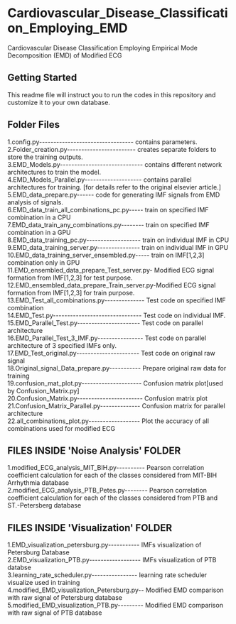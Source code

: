 # Cardiovascular_Disease_Classification_Employing_EMD
Cardiovascular Disease Classification Employing Empirical Mode Decomposition (EMD) of Modified ECG

## Getting Started
This readme file will instruct you to run the codes in this repository and customize it to your own database.

## Folder Files
1.config.py--------------------------------- contains parameters.<br />
2.Folder_creation.py------------------------ creates separate folders to store the training outputs.<br />
3.EMD_Models.py----------------------------- contains different network architectures to train the model.<br />
4.EMD_Models_Parallel.py-------------------- contains parallel architectures for training. [for details refer to the original elsevier article.]<br />
5.EMD_data_prepare.py------ code for generating IMF signals from EMD analysis of signals.<br />
6.EMD_data_train_all_combinations_pc.py----- train on specified IMF combination in a CPU<br />
7.EMD_data_train_any_combinations.py-------- train on specified IMF combination in a GPU<br />
8.EMD_data_training_pc.py------------------- train on individual IMF in CPU<br />
9.EMD_data_training_server.py--------------- train on individual IMF in GPU<br />
10.EMD_data_training_server_ensembled.py----- train on IMF[1,2,3] combination only in GPU<br />
11.EMD_ensembled_data_prepare_Test_server.py- Modified ECG signal formation from IMF[1,2,3] for test purpose.<br />
12.EMD_ensembled_data_prepare_Train_server.py-Modified ECG signal formation from IMF[1,2,3] for train purpose.<br />
13.EMD_Test_all_combinations.py-------------- Test code on specified IMF combination<br />
14.EMD_Test.py------------------------------- Test code on individual IMF.<br />
15.EMD_Parallel_Test.py---------------------- Test code on parallel architecture<br />
16.EMD_Parallel_Test_3_IMF.py---------------- Test code on parallel architecture of 3 specified IMFs only.<br />
17.EMD_Test_original.py---------------------- Test code on original raw signal<br />
18.Original_signal_Data_prepare.py----------- Prepare original raw data for training<br />
19.confusion_mat_plot.py--------------------- Confusion matrix plot[used by Confusion_Matrix.py]<br />
20.Confusion_Matrix.py----------------------- Confusion matrix plot<br />
21.Confusion_Matrix_Parallel.py-------------- Confusion matrix for parallel architecture<br />
22.all_combinations_plot.py------------------ Plot the accuracy of all combinations used for modified ECG

## FILES INSIDE 'Noise Analysis' FOLDER
1.modified_ECG_analysis_MIT_BIH.py---------- Pearson correlation coefficient calculation for each of the classes considered from MIT-BIH Arrhythmia database<br />
2.modified_ECG_analysis_PTB_Petes.py-------- Pearson correlation coefficient calculation for each of the classes considered from PTB and ST.-Petersberg database<br />

## FILES INSIDE 'Visualization' FOLDER
1.EMD_visualization_petersburg.py----------- IMFs visualization of Petersburg Database<br />
2.EMD_visualization_PTB.py------------------ IMFs visualization of PTB databse<br />
3.learning_rate_scheduler.py---------------- learning rate scheduler visualize used in training<br />
4.modified_EMD_visualization_Petersburg.py-- Modified EMD comparison with raw signal of Petersburg database<br />
5.modified_EMD_visualization_PTB.py--------- Modified EMD comparison with raw signal of PTB database<br />



